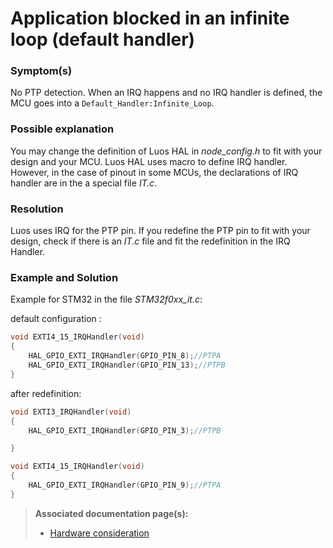 # Application blocked in an infinite loop (default handler)

### Symptom(s) 

No PTP detection. When an IRQ happens and no IRQ handler is defined, the MCU goes into a `Default_Handler:Infinite_Loop`.

### Possible explanation

You may change the definition of Luos HAL in *node_config.h* to fit with your design and your MCU. Luos HAL uses macro to define IRQ handler. However, in the case of pinout in some MCUs, the declarations of IRQ handler are in the a special file *IT.c*.

### Resolution

Luos uses IRQ for the PTP pin. If you redefine the PTP pin to fit with your design, check if there is an *IT.c* file and fit the redefinition in the IRQ Handler.

### Example and Solution

Example for STM32 in the file *STM32f0xx_it.c*:

default configuration :

```C
void EXTI4_15_IRQHandler(void)
{
    HAL_GPIO_EXTI_IRQHandler(GPIO_PIN_8);//PTPA
    HAL_GPIO_EXTI_IRQHandler(GPIO_PIN_13);//PTPB
}
```

after redefinition:

```C
void EXTI3_IRQHandler(void)
{
    HAL_GPIO_EXTI_IRQHandler(GPIO_PIN_3);//PTPB

}

void EXTI4_15_IRQHandler(void)
{
    HAL_GPIO_EXTI_IRQHandler(GPIO_PIN_9);//PTPA
}
```


> **Associated documentation page(s):** 
> - [Hardware consideration](../hardware-consideration/hardware-consideration.md)
